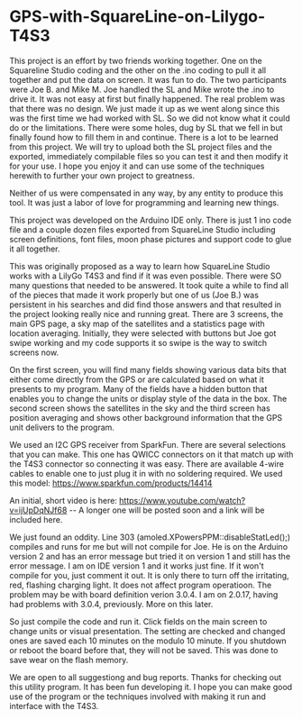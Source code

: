 # GPS-with-SquareLine-on-Lilygo-T4S3

This project is an effort by two friends working together.  One on the Squareline Studio coding and the other on the .ino coding to pull it all together and put the data on screen.  It was fun to do.  The two participants were Joe B. and Mike M.  Joe handled the SL and Mike wrote the .ino to drive it.  It was not easy at first but finally happened.  The real problem was that there was no design.  We just made it up as we went along since this was the first time we had worked with SL.  So we did not know what it could do or the limitations.  There were some holes, dug by SL that we fell in but finally found how to fill them in and continue.  There is a lot to be learned from this project.  We will try to upload both the SL project files and the exported, immediately compilable files so you can test it and then modify it for your use.  I hope you enjoy it and can use some of the techniques herewith to further your own project to greatness.  

Neither of us were compensated in any way, by any entity to produce this tool.  It was just a labor of love for programming and learning new things.

This project was developed on the Arduino IDE only.  There is just 1 ino code file and a couple dozen files exported from SquareLine Studio including screen definitions, font files, moon phase pictures and support code to glue it all together.

This was originally proposed as a way to learn how SquareLine Studio works with a LilyGo T4S3 and find if it was even possible.  There were SO many questions that needed to be answered.  It took quite a while to find all of the pieces that made it work properly but one of us (Joe B.) was persistent in his searches and did find those answers and that resulted in the project looking really nice and running great.  There are 3 screens, the main GPS page, a sky map of the satellites and a statistics page with location averaging.  Initially, they were selected with buttons but Joe got swipe working and my code supports it so swipe is the way to switch screens now.

On the first screen, you will find many fields showing various data bits that either come directly from the GPS or are calculated based on what it presents to my program.  Many of the fields have a hidden button that enables you to change the units or display style of the data in the box.  The second screen shows the satellites in the sky and the third screen has position averaging and shows other background information that the GPS unit delivers to the program.

We used an I2C GPS receiver from SparkFun.  There are several selections that you can make.  This one has QWICC connectors on it that match up with the T4S3 connector so connecting it was easy.  There are available 4-wire cables to enable one to just plug it in with no soldering required.  We used this model: https://www.sparkfun.com/products/14414

An initial, short video is here: https://www.youtube.com/watch?v=ijUpDqNJf68 -- A longer one will be posted soon and a link will be included here.

We just found an oddity.  Line 303 (amoled.XPowersPPM::disableStatLed();) compiles and runs for me but will not compile for Joe.  He is on the Arduino version 2 and has an error message but tried it on version 1 and still has the error message.  I am on IDE version 1 and it works just fine.  If it won't compile for you, just comment it out.  It is only there to turn off the irritating, red, flashing charging light.  It does not affect program operatioon.  The problem may be with board definition verion 3.0.4.  I am on 2.0.17, having had problems with 3.0.4, previously. More on this later.

So just compile the code and run it.  Click fields on the main screen to change units or visual presentation.  The setting are checked and changed ones are saved each 10 minutes on the modulo 10 minute.  If you shutdown or reboot the board before that, they will not be saved.  This was done to save wear on the flash memory.

We are open to all suggestiong and bug reports.  Thanks for checking out this utility program.  It has been fun developing it.  I hope you can make good use of the program or the techniques involved with making it run and interface with the T4S3.
